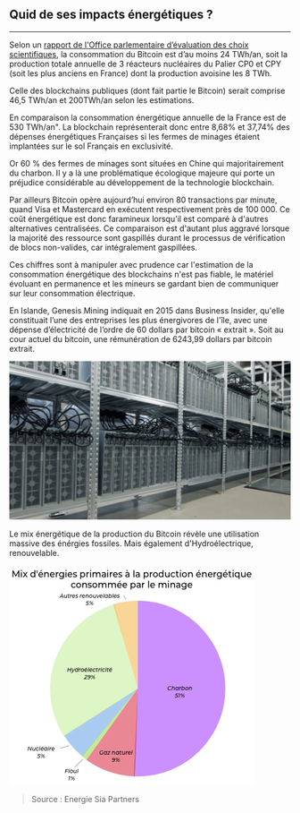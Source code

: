 ## Quid de ses impacts énergétiques ?
---

Selon un [rapport de l'Office parlementaire d’évaluation des choix scientifiques](../../sources/rapport_OPECST_blockchain.pdf), la consommation du Bitcoin est d’au moins 24 TWh/an, soit la production totale annuelle de 3 réacteurs nucléaires du Palier CP0 et CPY (soit les plus anciens en France) dont la production avoisine les 8 TWh. 

Celle des blockchains publiques (dont fait partie le Bitcoin) serait comprise 46,5 TWh/an et 200TWh/an selon les estimations.

En comparaison la consommation énergétique annuelle de la France est de 530 TWh/an". La blockchain représenterait donc entre 8,68% et 37,74% des dépenses énergétiques Françaises si les fermes de minages étaient implantées sur le sol Français en exclusivité.

Or 60 % des fermes de minages sont situées en Chine qui majoritairement du charbon. Il y a là une problématique écologique majeure qui porte un préjudice considérable au développement de la technologie blockchain.

Par ailleurs Bitcoin opère aujourd’hui environ 80 transactions par minute, quand Visa et Mastercard en exécutent respectivement près de 100 000. Ce coût énergétique est donc faramineux lorsqu'il est comparé à d'autres alternatives centralisées. Ce comparaison est d'autant plus aggravé lorsque la majorité des ressource sont gaspillés durant le processus de vérification de blocs non-valides, car intégralement gaspillées.

Ces chiffres sont à manipuler avec prudence car l'estimation de la consommation énergétique des blockchains n'est pas fiable, le matériel évoluant en permanence et les mineurs se gardant bien de communiquer sur leur consommation électrique.

En Islande, Genesis Mining indiquait en 2015 dans Business Insider, qu'elle constituait l’une des entreprises les plus énergivores de l'île, avec une dépense d’électricité de l’ordre de 60 dollars par bitcoin « extrait ». Soit au cour actuel du bitcoin, une rémunération de 6243,99 dollars par bitcoin extrait.

![La ferme Genesis mining](../../images/genesis_mining.jpg)

Le mix énergétique de la production du Bitcoin révèle une utilisation massive des énérgies fossiles. Mais également d'Hydroélectrique, renouvelable.

![mix_energetique_bitcoin](../../images/mix_energetique_bitcoin.png)

> Source : Energie Sia Partners
